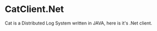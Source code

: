 CatClient.Net
=============

Cat is a Distributed Log System written in JAVA, here is it's .Net client.
